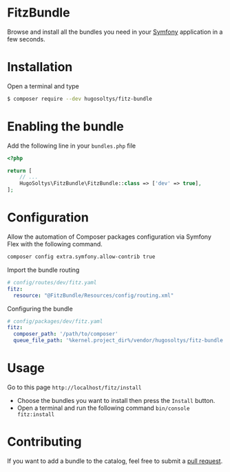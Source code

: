 FitzBundle
=

Browse and install all the bundles you need in your [Symfony](https://symfony.com) application
in a few seconds.

Installation
=
Open a terminal and type
```bash
$ composer require --dev hugosoltys/fitz-bundle
```

Enabling the bundle
= 
Add the following line in your `bundles.php` file

```php
<?php

return [
    // ...
    HugoSoltys\FitzBundle\FitzBundle::class => ['dev' => true],
];
```

Configuration
=
Allow the automation of Composer packages configuration via Symfony Flex with the following command.
```bash
composer config extra.symfony.allow-contrib true
```

Import the bundle routing
```yaml
# config/routes/dev/fitz.yaml
fitz:
  resource: "@FitzBundle/Resources/config/routing.xml"
```

Configuring the bundle
```yaml
# config/packages/dev/fitz.yaml
fitz:
  composer_path: '/path/to/composer'
  queue_file_path: '%kernel.project_dir%/vendor/hugosoltys/fitz-bundle'
```

Usage
=
Go to this page `http://localhost/fitz/install`

- Choose the bundles you want to install then press the `Install` button.
- Open a terminal and run the following command `bin/console fitz:install`

Contributing
= 
If you want to add a bundle to the catalog, feel free to submit a [pull request](https://github.com/hugosoltys/fitz-bundle/pulls).  